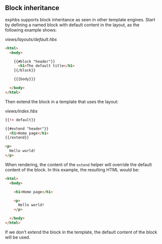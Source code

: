 ## Block inheritance

exphbs supports block inheritance as seen in other template engines. Start by defining a named block with default content in the layout, as the following example shows:

*views/layouts/default.hbs*

```html
<html>
  <body>

    {{#block "header"}}
      <h1>The default title</h1>
    {{/block}}

    {{{body}}}

  </body>
</html>
```

Then extend the block in a template that uses the layout:

*views/index.hbs*

```html
{{!< default}}

{{#extend "header"}}
  <h1>Home page</h1>
{{/extend}}

<p>
  Hello world!
</p>
```

When rendering, the content of the `extend` helper will override the default content of the block. In this example, the resulting HTML would be:

```html
<html>
  <body>

    <h1>Home page</h1>

    <p>
      Hello world!
    </p>

  </body>
</html>
```

If we don't extend the block in the template, the default content of the block will be used.
